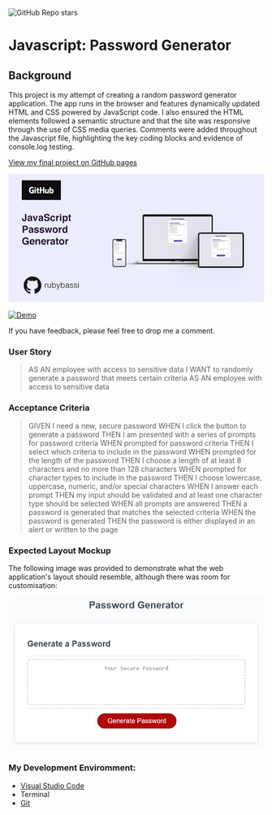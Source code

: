 ![GitHub Repo stars](https://img.shields.io/github/stars/rubybassi?style=social)

# Javascript: Password Generator

## Background

This project is my attempt of creating a random password generator application. The app runs in the browser and features dynamically updated HTML and CSS powered by JavaScript code. I also ensured the HTML elements followed a semantic structure and that the site was responsive through the use of CSS media queries. Comments were added throughout the Javascript file, highlighting the key coding blocks and evidence of console.log testing. 

[View my final project on GitHub pages](https://rubybassi.github.io/cool-password-generator/)

![My Responsive Random Password Generator](img/my-password-generator.png)

[![Demo](https://j.gifs.com/E8jmPl.gif)](https://www.youtube.com/watch?v=Z2ia15zoDkI&feature=youtu.be)

If you have feedback, please feel free to drop me a comment.

### User Story

> AS AN employee with access to sensitive data
> I WANT to randomly generate a password that meets certain criteria
> AS AN employee with access to sensitive data

### Acceptance Criteria

> GIVEN I need a new, secure password
> WHEN I click the button to generate a password
> THEN I am presented with a series of prompts for password criteria
> WHEN prompted for password criteria
> THEN I select which criteria to include in the password
> WHEN prompted for the length of the password
> THEN I choose a length of at least 8 characters and no more than 128 characters
> WHEN prompted for character types to include in the password
> THEN I choose lowercase, uppercase, numeric, and/or special characters
> WHEN I answer each prompt
> THEN my input should be validated and at least one character type should be selected
> WHEN all prompts are answered
> THEN a password is generated that matches the selected criteria
> WHEN the password is generated
> THEN the password is either displayed in an alert or written to the page

### Expected Layout Mockup

The following image was provided to demonstrate what the web application's layout should resemble, although there was room for customisation:

![End Game Mock Up](img/pwd-mockup.png)

### My Development Enviromment:
* [Visual Studio Code](https://code.visualstudio.com/)
* Terminal
* [Git](https://git-scm.com/book/en/v2/Getting-Started-Installing-Git)
